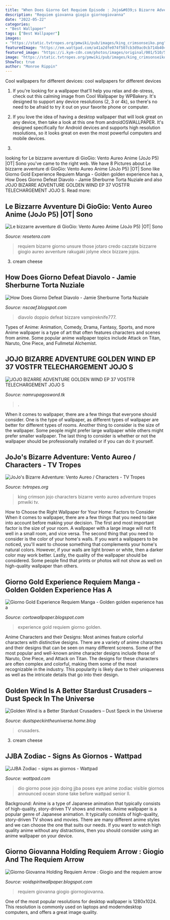 ```yaml
---
title: "When Does Giorno Get Requiem Episode : Jojo&#039;s Bizarre Adventure: Vento Aureo / Characters"
description: "Requiem giovanna giogio giornogiovanna"
date: "2022-05-22"
categories:
- "Best Wallpaper"
tags: ["Best Wallpaper"]
images:
- "https://static.tvtropes.org/pmwiki/pub/images/king_crimsonseiko.png"
featuredImage: "https://em.wattpad.com/a41a2dfe074f507cb3d9ac0cb714b40410c73a11/68747470733a2f2f73332e616d617a6f6e6177732e636f6d2f776174747061642d6d656469612d736572766963652f53746f7279496d6167652f754d366754434e4b6e51344859673d3d2d3834363533313130302e313566396538333033633639333463383630343631363636383939322e6a7067?s=fit&amp;w=720&amp;h=720"
featured_image: "https://i.kym-cdn.com/photos/images/original/001/510/548/b74.png"
image: "https://static.tvtropes.org/pmwiki/pub/images/king_crimsonseiko.png"
ShowToc: true
author: "Monroe Rippin"
---
```



Cool wallpapers for different devices:
cool wallpapers for different devices 

1. If you're looking for a wallpaper that'll help you relax and de-stress, check out this calming image from Cool Wallpaper by WPBakery. It's designed to support any device resolutions (2, 3 or 4k), so there's no need to be afraid to try it out on your favorite phone or computer.

2. If you love the idea of having a desktop wallpaper that will look great on any device, then take a look at this one from androidOSWALLPAPER. It's designed specifically for Android devices and supports high resolution resolutions, so it looks great on even the most powerful computers and mobile devices.

3.

	

		
looking for Le bizzarre avventure di GioGio: Vento Aureo Anime (JoJo P5) |OT| Sono you've came to the right web. We have 8 Pictures about Le bizzarre avventure di GioGio: Vento Aureo Anime (JoJo P5) |OT| Sono like Giorno Gold Experience Requiem Manga - Golden golden experience has a, How Does Giorno Defeat Diavolo - Jamie Sherburne Torta Nuziale and also JOJO BIZARRE ADVENTURE GOLDEN WIND EP 37 VOSTFR TELECHARGEMENT JOJO S. Read more:
		
    
## Le Bizzarre Avventure Di GioGio: Vento Aureo Anime (JoJo P5) |OT| Sono

<img loading=lazy src="https://i.kym-cdn.com/photos/images/original/001/510/548/b74.png" onerror="this.onerror=null;this.src='https://tse1.mm.bing.net/th?id=OIP.VKsmrtxkBt3YvVxi64ziCwHaEK&amp;pid=15.1';" alt="Le bizzarre avventure di GioGio: Vento Aureo Anime (JoJo P5) |OT| Sono">

_Source: resetera.com_

>requiem bizarre giorno unsure those jotaro credo cazzate bizzarre giogio aureo avventure rakugaki jolyne xlecx bizzare jojos. 

	

3. cream cheese 

    
## How Does Giorno Defeat Diavolo - Jamie Sherburne Torta Nuziale

<img loading=lazy src="https://i.pinimg.com/736x/cd/ba/69/cdba692c3010cde60d26db0f0b739821.jpg" onerror="this.onerror=null;this.src='https://tse1.mm.bing.net/th?id=OIP.WSZaMIF_-JHSJp2HC38BrAHaLO&amp;pid=15.1';" alt="How Does Giorno Defeat Diavolo - Jamie Sherburne Torta Nuziale">

_Source: nscaef.blogspot.com_

>diavolo doppio defeat bizzare vampireknife777. 

	

Types of Anime: Animation, Comedy, Drama, Fantasy, Sports, and more
Anime wallpaper is a type of art that often features characters and scenes from anime. Some popular anime wallpaper topics include Attack on Titan, Naruto, One Piece, and Fullmetal Alchemist.

    
## JOJO BIZARRE ADVENTURE GOLDEN WIND EP 37 VOSTFR TELECHARGEMENT JOJO S

<img loading=lazy src="https://assets1.ignimgs.com/2018/12/13/goldenwindpurple-1544664852492_1280w.jpg" onerror="this.onerror=null;this.src='https://tse1.mm.bing.net/th?id=OIP.yG9rjwaRZk7AqDr7hqVVCwHaEK&amp;pid=15.1';" alt="JOJO BIZARRE ADVENTURE GOLDEN WIND EP 37 VOSTFR TELECHARGEMENT JOJO S">

_Source: namrupagosword.tk_

>. 

	

When it comes to wallpaper, there are a few things that everyone should consider. One is the type of wallpaper, as different types of wallpaper are better for different types of rooms. Another thing to consider is the size of the wallpaper. Some people might prefer large wallpaper while others might prefer smaller wallpaper. The last thing to consider is whether or not the wallpaper should be professionally installed or if you can do it yourself.

    
## JoJo&#039;s Bizarre Adventure: Vento Aureo / Characters - TV Tropes

<img loading=lazy src="https://static.tvtropes.org/pmwiki/pub/images/king_crimsonseiko.png" onerror="this.onerror=null;this.src='https://tse2.mm.bing.net/th?id=OIP.7eSZ_UgunP2VCBn2WIuQagAAAA&amp;pid=15.1';" alt="JoJo&#039;s Bizarre Adventure: Vento Aureo / Characters - TV Tropes">

_Source: tvtropes.org_

>king crimson jojo characters bizarre vento aureo adventure tropes pmwiki tv. 

	

How to Choose the Right Wallpaper for Your Home: Factors to Consider
When it comes to wallpaper, there are a few things that you need to take into account before making your decision. The first and most important factor is the size of your room. A wallpaper with a large image will not fit well in a small room, and vice versa. 
The second thing that you need to consider is the color of your home's walls. If you want a wallpapers to be noticed, you'll want to choose something that complements your home's natural colors. However, if your walls are light brown or white, then a darker color may work better. 
Lastly, the quality of the wallpaper should be considered. Some people find that prints or photos will not show as well on high-quality wallpaper than others.

    
## Giorno Gold Experience Requiem Manga - Golden Golden Experience Has A

<img loading=lazy src="https://lh6.googleusercontent.com/proxy/RnStSuIzbWB---L1bYgY1P55O2lZ5ZSrSnnc1qW0LUV4JK_Q3Y8dVBpw2tc4SJPge0vOR261Xdp9077k9Yf937gGqf5Q_xyrZl3xyp9vqtWbbD9b13AUB4swNVsheFESJBd38vKCYVYikekyzK7dYV4PZckH-XXH0ZIQMLfzYVW9a9--ANkG-rDNn8a4xjDLv9dySh9AFoWRYCOxMkqjuc7eWAGOaAny6QbiU6q3qyDHdRc_xlsc7H007wuWrpQCNcSH4bEjC2MhxuGSbXaG0RF71QT4lDbGF4QSVT_egQFalpOdx8TCGfV6mUPYBzznEWJtd3viahk66Y9oaRnbgnLnfphOSOMSr4Xx2ZnvBKhA-unJ_ujrD9PtY-sYlnSAeZuH_sKbroA4AIVg5Xhuqoxi9NJN3RUL3Xrb-CTQsFZfsNSh3PG49aTTeG4h4-Z4mfS4Xv7SqTemxyuGebw29QT29nUPJuSFMDJeEIp8N-09XeDo3y3az8-GuvgitMikwMDukJXTzHRjO6eGPmZYnG6QrJcA0hYaE3MHg5I1dAEQABQY4H8fj4DMqjr5X3RlwVyhreLhMF__uUB2efSFjYlEcc1e5r8kUmMAdss66x7pHx4P_uzRWi0M20Sg-vZcB99BRfCRJicgIagECYaqgkPJr98jRxUp4npTPIhhRlpBjxuy2NEms4qmsJGFyXRLqo1axhvjKny9XOFkrME1TtA7ATH7iqCzZavb4ldbvAfS2fS4ENdCwms3-5V7H5RNvNqTmsWo8H2Pj3AI3QFdKnbw8vqhzs4SM-XOyIJwcLLVulOlvnQwOzQISB3YKd5FPkaBlWeSSXn4cMAyFJGM2Q=w1200-h630-p-k-no-nu" onerror="this.onerror=null;this.src='https://tse4.mm.bing.net/th?id=OIP.Hz-gY6NwHbR9aL9MELOl1QHaD4&amp;pid=15.1';" alt="Giorno Gold Experience Requiem Manga - Golden golden experience has a">

_Source: cortowallpaper.blogspot.com_

>experience gold requiem giorno golden. 

	

Anime Characters and their Designs: Most animes feature colorful characters with distinctive designs.
There are a variety of anime characters and their designs that can be seen on many different screens. Some of the most popular and well-known anime character designs include those of Naruto, One Piece, and Attack on Titan. The designs for these characters are often complex and colorful, making them some of the most recognizable in the industry. This popularity is likely due to their uniqueness as well as the intricate details that go into their design.

    
## Golden Wind Is A Better Stardust Crusaders – Dust Speck In The Universe

<img loading=lazy src="https://i.imgur.com/Ebap6Im.png" onerror="this.onerror=null;this.src='https://tse3.mm.bing.net/th?id=OIP.Yjvul_aBA5X7-DktfnIWoQHaEK&amp;pid=15.1';" alt="Golden Wind is a Better Stardust Crusaders – Dust Speck in the Universe">

_Source: dustspeckintheuniverse.home.blog_

>crusaders. 

	

3. cream cheese 

    
## JJBA Zodiac - Signs As Giornos - Wattpad

<img loading=lazy src="https://em.wattpad.com/a41a2dfe074f507cb3d9ac0cb714b40410c73a11/68747470733a2f2f73332e616d617a6f6e6177732e636f6d2f776174747061642d6d656469612d736572766963652f53746f7279496d6167652f754d366754434e4b6e51344859673d3d2d3834363533313130302e313566396538333033633639333463383630343631363636383939322e6a7067?s=fit&amp;w=720&amp;h=720" onerror="this.onerror=null;this.src='https://tse4.mm.bing.net/th?id=OIP.rAhihMvM4n_k3iFN3yPbdAHaE6&amp;pid=15.1';" alt="JJBA Zodiac - signs as giornos - Wattpad">

_Source: wattpad.com_

>dio giorno pose jojo doing jjba poses eye anime zodiac visible giornos announced ocean stone take before wattpad senior ll. 

	

Background: Anime is a type of Japanese animation that typically consists of high-quality, story-driven TV shows and movies.
Anime wallpaper is a popular genre of Japanese animation. It typically consists of high-quality, story-driven TV shows and movies. There are many different anime styles and we can choose the one that suits our needs. If you want to watch high quality anime without any distractions, then you should consider using an anime wallpaper on your device.

    
## Giorno Giovanna Holding Requiem Arrow : Giogio And The Requiem Arrow

<img loading=lazy src="https://pm1.narvii.com/6467/01283fd256455215921c964d439cc7dd7eaa3a0b_hq.jpg" onerror="this.onerror=null;this.src='https://tse2.mm.bing.net/th?id=OIP.kROsDLEH0I3YbWAo9ELxLwAAAA&amp;pid=15.1';" alt="Giorno Giovanna Holding Requiem Arrow : Giogio and the requiem arrow">

_Source: voidspiritwallpaper.blogspot.com_

>requiem giovanna giogio giornogiovanna. 

	

One of the most popular resolutions for desktop wallpaper is 1280x1024. This resolution is commonly used on laptops and moderndesktop computers, and offers a great image quality.

